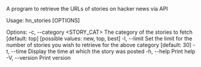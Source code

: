 A program to retrieve the URLs of stories on hacker news via API

Usage: hn_stories [OPTIONS]

Options:
  -c, --category <STORY_CAT>  The category of the stories to fetch [default: top] [possible values: new, top, best]
  -l, --limit <LIMIT>         Set the limit for the number of stories you wish to retrieve for the above category [default: 30]
  -t, --time                  Display the time at which the story was posted
  -h, --help                  Print help
  -V, --version               Print version
